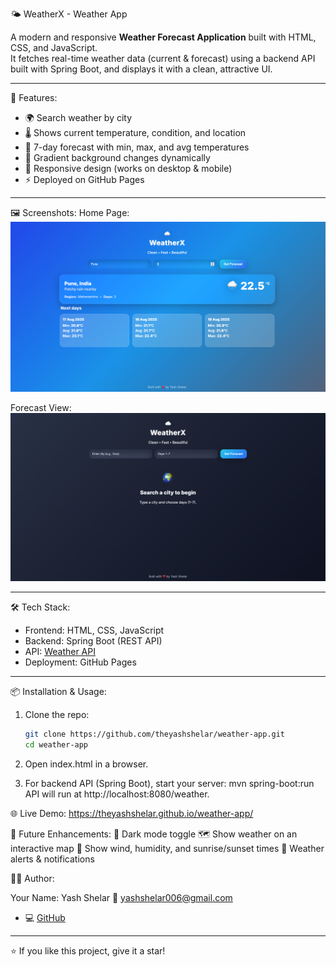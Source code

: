 🌤️ WeatherX - Weather App

A modern and responsive **Weather Forecast Application** built with HTML, CSS, and JavaScript.  
It fetches real-time weather data (current & forecast) using a backend API built with Spring Boot, and displays it with a clean, attractive UI.

---

🚀 Features:
- 🌍 Search weather by city  
- 🌡️ Shows current temperature, condition, and location  
- 📅 7-day forecast with min, max, and avg temperatures  
- 🎨 Gradient background changes dynamically  
- 📱 Responsive design (works on desktop & mobile)  
- ⚡ Deployed on GitHub Pages  

---

🖼️ Screenshots:
Home Page:
![Weather App Screenshot](assets/WeatherX-Homepage.png)

Forecast View:
![Forecast Screenshot](assets/WeatherX-Searchpage.png)  

---

🛠️ Tech Stack:
- Frontend: HTML, CSS, JavaScript  
- Backend: Spring Boot (REST API)  
- API: [Weather API](https://www.weatherapi.com/)  
- Deployment: GitHub Pages  

---

📦 Installation & Usage:

1. Clone the repo:
   ```bash
   git clone https://github.com/theyashshelar/weather-app.git
   cd weather-app

2. Open index.html in a browser.

3. For backend API (Spring Boot), start your server:
    mvn spring-boot:run
    API will run at http://localhost:8080/weather.


🌐 Live Demo:
https://theyashshelar.github.io/weather-app/

📌 Future Enhancements:
🌙 Dark mode toggle
🗺️ Show weather on an interactive map
💨 Show wind, humidity, and sunrise/sunset times
🔔 Weather alerts & notifications


👨‍💻 Author:

Your Name: 
Yash Shelar
📧 yashshelar006@gmail.com
- 💻 [GitHub](https://github.com/theyashshelar) 

---

⭐ If you like this project, give it a star!